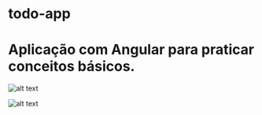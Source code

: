 # todo-app

# Aplicação com Angular para praticar conceitos básicos.

![alt text](/app/assets/TelaPrincipal.png?raw=true "Tela Principal")


![alt text](/app/assets/TelaInput.png?raw=true "Tela de Input")
